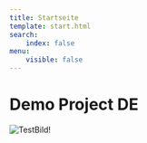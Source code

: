 ```yaml
---
title: Startseite
template: start.html
search:
    index: false
menu:
    visible: false
---
```


# Demo Project DE

![TestBild!](/de/media/images/test.jpg?format=small "Test bild")